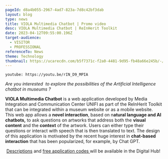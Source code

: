 ```yaml
---
pageId: d8a4b055-2967-4ad7-823a-7d8c42bf3dab
layout: blog
type: news
title: VIOLA Multimedia Chatbot | Promo video
desc: VIOLA Multimedia Chatbot | ReInHerit Toolkit
date: 2023-04-12T09:55:00.196Z
target-audience:
  - VISITOR
  - PROFESSIONAL
referenceTo: News
theme: Technology
thumbnail: https://ucarecdn.com/b5f7371c-f2a0-4481-9d95-fb48a66e245b/-/crop/716x558/60,0/-/preview/
---
```

`youtube: https://youtu.be/rIN_D9_MPIA`

*Are you interested  to explore the possibilities of the Artificial Intelligence chatbot in museums ?*

**VIOLA Multimedia Chatbot** is a web application developed by Media Integration and Communication Center UNIFI as part of the ReInHerit Toolkit that can be integrated within a museum website or as a mobile website. This web app allows a **novel interaction**, based on n**atural language and AI chatbots,** to ask questions on artworks that address both the **visual content** and the **context** of the artwork. Users can either type their questions or interact with speech that is then translated to text. The design of this application is motivated by the recent huge interest in **chat-based interaction** that has been popularized, for example, by Chat GPT.

 [Descriptions](https://reinherit-hub.eu/applications) and [free application codes ](https://reinherit-hub.eu/tools/apps)will be available in the Digital Hub!